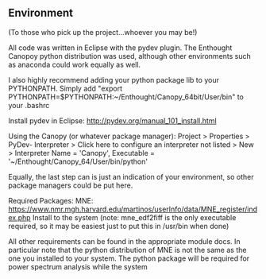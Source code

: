  Environment 
------------------------

(To those who pick up the project...whoever you may be!)

All code was written in Eclipse with the pydev plugin.
The Enthought Canopoy python distribution was used, although other environments such as anaconda could work equally as well. 

I also highly recommend adding your python package lib to your PYTHONPATH. 
Simply add "export PYTHONPATH=$PYTHONPATH:~/Enthought/Canopy_64bit/User/bin" to your .bashrc

Install pydev in Eclipse:
	http://pydev.org/manual_101_install.html

Using the Canopy (or whatever package manager):
   Project > Properties > PyDev- Interpreter > Click here to configure
   an interpreter not listed > New > Interpreter Name = 'Canopy', Executable = '~/Enthought/Canopy_64/User/bin/python'

   Equally, the last step can is just an indication of your environment, so other package managers could be put here.

Required Packages:
   MNE: https://www.nmr.mgh.harvard.edu/martinos/userInfo/data/MNE_register/index.php
   Install to the system (note: mne_edf2fiff is the only executable required, so it may be easiest just to put this in /usr/bin when done)
	

All other requirements can be found in the appropriate module docs. In particular note that the python distribution of MNE is not the same as the one you installed to your system. The python package will be required for power spectrum analysis while the system 
